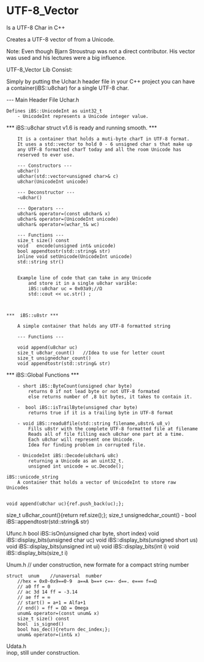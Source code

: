 # UTF-8_Vector

Is a UTF-8 Char in C++

Creates a UTF-8 vector of <unsigned char> from a Unicode.

Note: Even though Bjarn Stroustrup was not a direct contributor.  His vector was used and his lectures were a big influence.

UTF-8_Vector Lib Consist:

Simply by putting the Uchar.h header file in your C++ project you can have a 
container(iBS::u8char) for a single UTF-8 char.

--- Main Header File Uchar.h

    Defines iBS::UnicodeInt as uint32_t
        - UnicodeInt represents a Unicode integer value.

*** iBS::u8char struct v1.6 is ready and running smooth. ***

        It is a container that holds a muti-byte charT in UTF-8 format.
        It uses a std::vector to hold 0 - 6 unsigned char s that make up
        any UTF-8 formatted charT today and all the room Unicode has 
        reserved to ever use. 

        --- Constructors ---
        u8char()
        u8char(std::vector<unsigned char>& c)
        u8char(UnicodeInt unicode)

        --- Deconstructor ---
        ~u8char()

        --- Operators ---
        u8char& operator=(const u8char& x)
        u8char& operator=(UnicodeInt unicode)
        u8char& operator=(wchar_t& wc)

        --- Functions ---
        size_t size() const 
        void   encode(unsigned int& unicode) 
        bool appendtostr(std::string& str)
        inline void setUnicode(UnicodeInt unicode)
        std::string str()
        
           
        Example line of code that can take in any Unicode
            and store it in a single u8char varible:
            iBS::u8char uc = 0x03a9;//Ω 
            std::cout << uc.str() ;



    ***  iBS::u8str ***

        A simple container that holds any UTF-8 formatted string 

        --- Functions ---

        void append(u8char uc)
        size_t u8char_count()   //Idea to use for letter count
        size_t unsignedchar_count()
        void appendtostr(std::string& str)

        
   *** iBS::Global Functions ***

        - short iBS::ByteCount(unsigned char byte) 
            returns 0 if not lead byte or not UTF-8 formated 
            else returns number of ,8 bit bytes, it takes to contain it. 

        -  bool iBS::isTrailByte(unsigned char byte) 
            returns true if it is a trailing byte in UTF-8 format   

        - void iBS::readu8file(std::string filename,u8str& u8_v)
            Fills u8str with the complete UTF-8 formatted file at filename
            Reads all of file filling each u8char one part at a time.
            Each u8char will represent one Unicode.
            Idea for finding problem in corrupted file. 
            
        - UnicodeInt iBS::Decode(u8char& u8c) 
            returning a Unicode as an uint32_t.
            unsigned int unicode = uc.Decode();   

    iBS::unicode_string
        A container that holds a vector of UnicodeInt to store raw Unicodes


    void append(u8char uc){ref.push_back(uc);};

size_t u8char_count(){return ref.size();};
size_t unsignedchar_count()
        - bool iBS::appendtostr(std::string& str)



Ufunc.h 
    bool iBS::isOn(unsigned char byte, short index)
    void iBS::display_bits(unsigned char uc)
    void iBS::display_bits(unsigned short us)
    void iBS::display_bits(unsigned int ui)
    void iBS::display_bits(int i)
    void iBS::display_bits(size_t i)

Unum.h      // under construction, new formate for a compact string number 
    
    struct  unum    //unaversal  number
        //hex = 0x0-0x9==0-9  a==A b==+ c==- d==. e==∞ f==Ω
        // a0 ff = 0
        // ac 3d 14 ff = -3.14
        // ae ff = ∞ 
        // start() = a+1 = Alfa+1
        // end() = ff = ΩΩ = Omega
        unum& operator=(const unum& x)
        size_t size() const 
        bool  is_signed()
        bool has_dec(){return dec_index;};   
        unum& operator=(int& x)

Udata.h  
    inop, still under construction.

